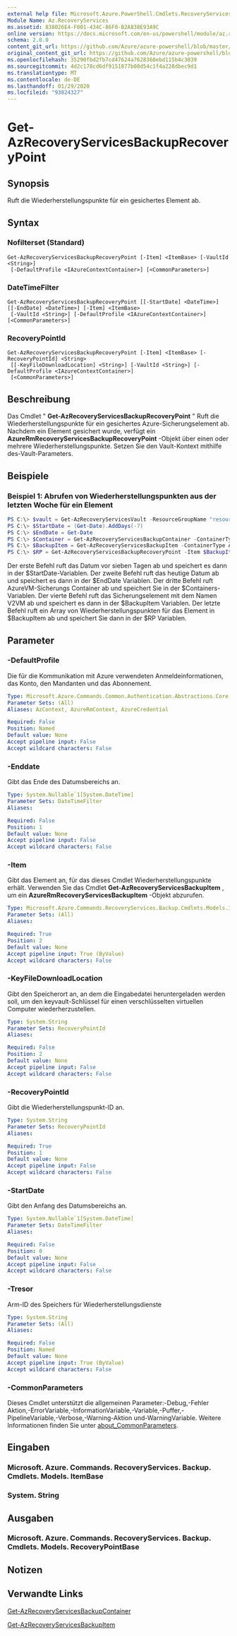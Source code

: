 ```yaml
---
external help file: Microsoft.Azure.PowerShell.Cmdlets.RecoveryServices.Backup.dll-Help.xml
Module Name: Az.RecoveryServices
ms.assetid: 838026E4-F001-434C-86F0-B2A838E93A9C
online version: https://docs.microsoft.com/en-us/powershell/module/az.recoveryservices/get-azrecoveryservicesbackuprecoverypoint
schema: 2.0.0
content_git_url: https://github.com/Azure/azure-powershell/blob/master/src/RecoveryServices/RecoveryServices/help/Get-AzRecoveryServicesBackupRecoveryPoint.md
original_content_git_url: https://github.com/Azure/azure-powershell/blob/master/src/RecoveryServices/RecoveryServices/help/Get-AzRecoveryServicesBackupRecoveryPoint.md
ms.openlocfilehash: 35290fbd2fb7cd47624a7628360ebd115b4c3039
ms.sourcegitcommit: 4d2c178cd6df9151877b08d54c1f4a228dbec9d1
ms.translationtype: MT
ms.contentlocale: de-DE
ms.lasthandoff: 01/29/2020
ms.locfileid: "93824327"
---
```

# Get-AzRecoveryServicesBackupRecoveryPoint

## Synopsis

Ruft die Wiederherstellungspunkte für ein gesichertes Element ab.

## Syntax

### Nofilterset (Standard)

```
Get-AzRecoveryServicesBackupRecoveryPoint [-Item] <ItemBase> [-VaultId <String>]
 [-DefaultProfile <IAzureContextContainer>] [<CommonParameters>]
```

### DateTimeFilter

```
Get-AzRecoveryServicesBackupRecoveryPoint [[-StartDate] <DateTime>] [[-EndDate] <DateTime>] [-Item] <ItemBase>
 [-VaultId <String>] [-DefaultProfile <IAzureContextContainer>] [<CommonParameters>]
```

### RecoveryPointId

```
Get-AzRecoveryServicesBackupRecoveryPoint [-Item] <ItemBase> [-RecoveryPointId] <String>
 [[-KeyFileDownloadLocation] <String>] [-VaultId <String>] [-DefaultProfile <IAzureContextContainer>]
 [<CommonParameters>]
```

## Beschreibung

Das Cmdlet " **Get-AzRecoveryServicesBackupRecoveryPoint** " Ruft die Wiederherstellungspunkte für ein gesichertes Azure-Sicherungselement ab.
Nachdem ein Element gesichert wurde, verfügt ein **AzureRmRecoveryServicesBackupRecoveryPoint** -Objekt über einen oder mehrere Wiederherstellungspunkte.
Setzen Sie den Vault-Kontext mithilfe des-Vault-Parameters.

## Beispiele

### Beispiel 1: Abrufen von Wiederherstellungspunkten aus der letzten Woche für ein Element

```powershell
PS C:\> $vault = Get-AzRecoveryServicesVault -ResourceGroupName "resourceGroup" -Name "vaultName"
PS C:\> $StartDate = (Get-Date).AddDays(-7)
PS C:\> $EndDate = Get-Date
PS C:\> $Container = Get-AzRecoveryServicesBackupContainer -ContainerType AzureVM -Status Registered -Name "V2VM" -VaultId $vault.ID
PS C:\> $BackupItem = Get-AzRecoveryServicesBackupItem -ContainerType AzureVM -WorkloadType AzureVM -VaultId $vault.ID
PS C:\> $RP = Get-AzRecoveryServicesBackupRecoveryPoint -Item $BackupItem -StartDate $Startdate.ToUniversalTime() -EndDate $Enddate.ToUniversalTime() -VaultId $vault.ID
```

Der erste Befehl ruft das Datum vor sieben Tagen ab und speichert es dann in der $StartDate-Variablen.
Der zweite Befehl ruft das heutige Datum ab und speichert es dann in der $EndDate Variablen.
Der dritte Befehl ruft AzureVM-Sicherungs Container ab und speichert Sie in der $Containers-Variablen.
Der vierte Befehl ruft das Sicherungselement mit dem Namen V2VM ab und speichert es dann in der $BackupItem Variablen.
Der letzte Befehl ruft ein Array von Wiederherstellungspunkten für das Element in $BackupItem ab und speichert Sie dann in der $RP Variablen.

## Parameter

### -DefaultProfile

Die für die Kommunikation mit Azure verwendeten Anmeldeinformationen, das Konto, den Mandanten und das Abonnement.

```yaml
Type: Microsoft.Azure.Commands.Common.Authentication.Abstractions.Core.IAzureContextContainer
Parameter Sets: (All)
Aliases: AzContext, AzureRmContext, AzureCredential

Required: False
Position: Named
Default value: None
Accept pipeline input: False
Accept wildcard characters: False
```

### -Enddate

Gibt das Ende des Datumsbereichs an.

```yaml
Type: System.Nullable`1[System.DateTime]
Parameter Sets: DateTimeFilter
Aliases:

Required: False
Position: 1
Default value: None
Accept pipeline input: False
Accept wildcard characters: False
```

### -Item

Gibt das Element an, für das dieses Cmdlet Wiederherstellungspunkte erhält.
Verwenden Sie das Cmdlet **Get-AzRecoveryServicesBackupItem** , um ein **AzureRmRecoveryServicesBackupItem** -Objekt abzurufen.

```yaml
Type: Microsoft.Azure.Commands.RecoveryServices.Backup.Cmdlets.Models.ItemBase
Parameter Sets: (All)
Aliases:

Required: True
Position: 2
Default value: None
Accept pipeline input: True (ByValue)
Accept wildcard characters: False
```

### -KeyFileDownloadLocation

Gibt den Speicherort an, an dem die Eingabedatei heruntergeladen werden soll, um den keyvault-Schlüssel für einen verschlüsselten virtuellen Computer wiederherzustellen.

```yaml
Type: System.String
Parameter Sets: RecoveryPointId
Aliases:

Required: False
Position: 2
Default value: None
Accept pipeline input: False
Accept wildcard characters: False
```

### -RecoveryPointId

Gibt die Wiederherstellungspunkt-ID an.

```yaml
Type: System.String
Parameter Sets: RecoveryPointId
Aliases:

Required: True
Position: 1
Default value: None
Accept pipeline input: False
Accept wildcard characters: False
```

### -StartDate

Gibt den Anfang des Datumsbereichs an.

```yaml
Type: System.Nullable`1[System.DateTime]
Parameter Sets: DateTimeFilter
Aliases:

Required: False
Position: 0
Default value: None
Accept pipeline input: False
Accept wildcard characters: False
```

### -Tresor

Arm-ID des Speichers für Wiederherstellungsdienste

```yaml
Type: System.String
Parameter Sets: (All)
Aliases:

Required: False
Position: Named
Default value: None
Accept pipeline input: True (ByValue)
Accept wildcard characters: False
```

### -CommonParameters

Dieses Cmdlet unterstützt die allgemeinen Parameter:-Debug,-Fehler Aktion,-ErrorVariable,-InformationVariable,-Variable,-Puffer,-PipelineVariable,-Verbose,-Warning-Aktion und-WarningVariable. Weitere Informationen finden Sie unter [about_CommonParameters](https://go.microsoft.com/fwlink/?LinkID=113216).

## Eingaben

### Microsoft. Azure. Commands. RecoveryServices. Backup. Cmdlets. Models. ItemBase

### System. String

## Ausgaben

### Microsoft. Azure. Commands. RecoveryServices. Backup. Cmdlets. Models. RecoveryPointBase

## Notizen

## Verwandte Links

[Get-AzRecoveryServicesBackupContainer](./Get-AzRecoveryServicesBackupContainer.md)

[Get-AzRecoveryServicesBackupItem](./Get-AzRecoveryServicesBackupItem.md)
